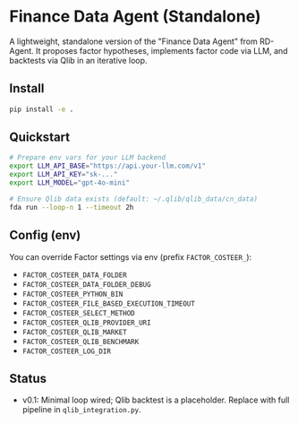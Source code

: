 # Finance Data Agent (Standalone)

A lightweight, standalone version of the "Finance Data Agent" from RD-Agent.
It proposes factor hypotheses, implements factor code via LLM, and backtests via Qlib in an iterative loop.

## Install

```bash
pip install -e .
```

## Quickstart

```bash
# Prepare env vars for your LLM backend
export LLM_API_BASE="https://api.your-llm.com/v1"
export LLM_API_KEY="sk-..."
export LLM_MODEL="gpt-4o-mini"

# Ensure Qlib data exists (default: ~/.qlib/qlib_data/cn_data)
fda run --loop-n 1 --timeout 2h
```

## Config (env)

You can override Factor settings via env (prefix `FACTOR_COSTEER_`):

- `FACTOR_COSTEER_DATA_FOLDER`
- `FACTOR_COSTEER_DATA_FOLDER_DEBUG`
- `FACTOR_COSTEER_PYTHON_BIN`
- `FACTOR_COSTEER_FILE_BASED_EXECUTION_TIMEOUT`
- `FACTOR_COSTEER_SELECT_METHOD`
- `FACTOR_COSTEER_QLIB_PROVIDER_URI`
- `FACTOR_COSTEER_QLIB_MARKET`
- `FACTOR_COSTEER_QLIB_BENCHMARK`
- `FACTOR_COSTEER_LOG_DIR`

## Status

- v0.1: Minimal loop wired; Qlib backtest is a placeholder. Replace with full pipeline in `qlib_integration.py`.